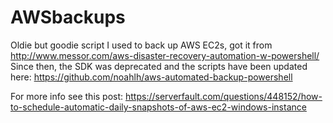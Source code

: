 # AWSbackups

Oldie but goodie script I used to back up AWS EC2s, got it from http://www.messor.com/aws-disaster-recovery-automation-w-powershell/
Since then, the SDK was deprecated and the scripts have been updated here: https://github.com/noahlh/aws-automated-backup-powershell

For more info see this post:
https://serverfault.com/questions/448152/how-to-schedule-automatic-daily-snapshots-of-aws-ec2-windows-instance


